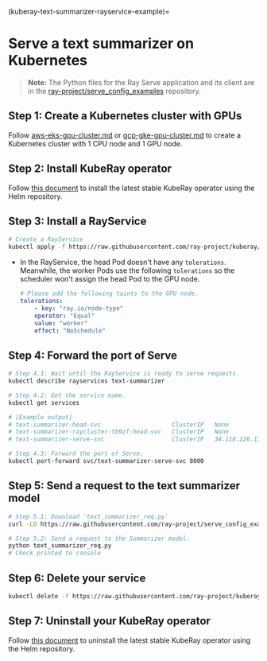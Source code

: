 (kuberay-text-summarizer-rayservice-example)=

# Serve a text summarizer on Kubernetes

> **Note:** The Python files for the Ray Serve application and its client are in the [ray-project/serve_config_examples](https://github.com/ray-project/serve_config_examples) repository.

## Step 1: Create a Kubernetes cluster with GPUs

Follow [aws-eks-gpu-cluster.md](kuberay-eks-gpu-cluster-setup) or [gcp-gke-gpu-cluster.md](kuberay-gke-gpu-cluster-setup) to create a Kubernetes cluster with 1 CPU node and 1 GPU node.

## Step 2: Install KubeRay operator

Follow [this document](kuberay-operator-deploy) to install the latest stable KubeRay operator using the Helm repository.

## Step 3: Install a RayService

```sh
# Create a RayService
kubectl apply -f https://raw.githubusercontent.com/ray-project/kuberay/master/ray-operator/config/samples/ray-service.text-summarizer.yaml
```

* In the RayService, the head Pod doesn't have any `tolerations`. Meanwhile, the worker Pods use the following `tolerations` so the scheduler won't assign the head Pod to the GPU node.
    ```yaml
    # Please add the following taints to the GPU node.
    tolerations:
        - key: "ray.io/node-type"
        operator: "Equal"
        value: "worker"
        effect: "NoSchedule"
    ```

## Step 4: Forward the port of Serve

```sh
# Step 4.1: Wait until the RayService is ready to serve requests.
kubectl describe rayservices text-summarizer

# Step 4.2: Get the service name.
kubectl get services

# [Example output]
# text-summarizer-head-svc                    ClusterIP   None             <none>        10001/TCP,8265/TCP,6379/TCP,8080/TCP,8000/TCP   31s
# text-summarizer-raycluster-tb9zf-head-svc   ClusterIP   None             <none>        10001/TCP,8265/TCP,6379/TCP,8080/TCP,8000/TCP   108s
# text-summarizer-serve-svc                   ClusterIP   34.118.226.139   <none>        8000/TCP                                        31s

# Step 4.3: Forward the port of Serve.
kubectl port-forward svc/text-summarizer-serve-svc 8000
```

## Step 5: Send a request to the text summarizer model

```sh
# Step 5.1: Download `text_summarizer_req.py`
curl -LO https://raw.githubusercontent.com/ray-project/serve_config_examples/master/text_summarizer/text_summarizer_req.py

# Step 5.2: Send a request to the Summarizer model.
python text_summarizer_req.py
# Check printed to console
```

## Step 6: Delete your service

```sh
kubectl delete -f https://raw.githubusercontent.com/ray-project/kuberay/master/ray-operator/config/samples/ray-service.text-summarizer.yaml
```

## Step 7: Uninstall your KubeRay operator

Follow [this document](https://github.com/ray-project/kuberay/tree/master/helm-chart/kuberay-operator) to uninstall the latest stable KubeRay operator using the Helm repository.
